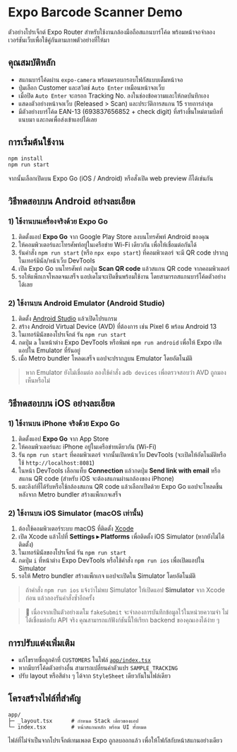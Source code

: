 # Expo Barcode Scanner Demo

ตัวอย่างโปรเจ็กต์ Expo Router สำหรับใช้งานกล้องมือถือสแกนบาร์โค้ด พร้อมหน้าจอจำลองเวอร์ชันเว็บเพื่อใช้คู่กันตามภาพตัวอย่างที่ให้มา

## คุณสมบัติหลัก
- สแกนบาร์โค้ดผ่าน `expo-camera` พร้อมครอบกรอบโฟกัสแบบเต็มหน้าจอ
- ปุ่มเลือก Customer และสวิตช์ `Auto Enter` เหมือนหน้าจอเว็บ
- เมื่อปิด `Auto Enter` จะกรอก Tracking No. ลงในช่องข้อความและให้กดบันทึกเอง
- แสดงตัวอย่างหน้าจอเว็บ (Released > Scan) และประวัติการสแกน 15 รายการล่าสุด
- มีตัวอย่างบาร์โค้ด EAN-13 (693837656852 + check digit) ที่สร้างขึ้นใหม่ตามบิลที่แนบมา และกดเพื่อส่งเข้าแอปได้เลย

## การเริ่มต้นใช้งาน
```bash
npm install
npm run start
```

จากนั้นเลือกเปิดบน Expo Go (iOS / Android) หรือสั่งเปิด web preview ก็ได้เช่นกัน

## วิธีทดสอบบน Android อย่างละเอียด

### 1) ใช้งานบนเครื่องจริงด้วย Expo Go
1. ติดตั้งแอป **Expo Go** จาก Google Play Store ลงบนโทรศัพท์ Android ของคุณ
2. ให้คอมพิวเตอร์และโทรศัพท์อยู่ในเครือข่าย Wi-Fi เดียวกัน เพื่อให้เชื่อมต่อกันได้
3. รันคำสั่ง `npm run start` (หรือ `npx expo start`) ที่คอมพิวเตอร์ จะมี QR code ปรากฏในเทอร์มินัล/หน้าเว็บ DevTools
4. เปิด Expo Go บนโทรศัพท์ กดปุ่ม **Scan QR code** แล้วสแกน QR code จากคอมพิวเตอร์
5. รอให้แพ็กเกจโหลดจนเสร็จ แอปเดโมจะเปิดขึ้นพร้อมใช้งาน โดยสามารถสแกนบาร์โค้ดตัวอย่างได้เลย

### 2) ใช้งานบน Android Emulator (Android Studio)
1. ติดตั้ง [Android Studio](https://developer.android.com/studio) แล้วเปิดโปรแกรม
2. สร้าง Android Virtual Device (AVD) ที่ต้องการ เช่น Pixel 6 พร้อม Android 13
3. ในเทอร์มินัลของโปรเจ็กต์ รัน `npm run start`
4. กดปุ่ม `a` ในหน้าต่าง Expo DevTools หรือพิมพ์ `npm run android` เพื่อให้ Expo เปิดแอปใน Emulator ที่รันอยู่
5. เมื่อ Metro bundler โหลดเสร็จ แอปจะปรากฏบน Emulator โดยอัตโนมัติ

> หาก Emulator ยังไม่เชื่อมต่อ ลองใช้คำสั่ง `adb devices` เพื่อตรวจสอบว่า AVD ถูกมองเห็นหรือไม่

## วิธีทดสอบบน iOS อย่างละเอียด

### 1) ใช้งานบน iPhone จริงด้วย Expo Go
1. ติดตั้งแอป **Expo Go** จาก App Store
2. ให้คอมพิวเตอร์และ iPhone อยู่ในเครือข่ายเดียวกัน (Wi-Fi)
3. รัน `npm run start` ที่คอมพิวเตอร์ จากนั้นเปิดหน้าเว็บ DevTools (จะเปิดให้อัตโนมัติหรือใช้ `http://localhost:8081`)
4. ในหน้า DevTools เลือกแท็บ **Connection** แล้วกดปุ่ม **Send link with email** หรือสแกน QR code (สำหรับ iOS จะต้องสแกนผ่านกล้องของ iPhone)
5. แตะลิงก์ที่ได้รับหรือใช้กล้องสแกน QR code แล้วเลือกเปิดด้วย Expo Go แอปจะโหลดขึ้นหลังจาก Metro bundler สร้างแพ็กเกจเสร็จ

### 2) ใช้งานบน iOS Simulator (macOS เท่านั้น)
1. ต้องใช้คอมพิวเตอร์ระบบ macOS ที่ติดตั้ง [Xcode](https://developer.apple.com/xcode/)
2. เปิด Xcode แล้วไปที่ **Settings ▸ Platforms** เพื่อติดตั้ง iOS Simulator (หากยังไม่ได้ติดตั้ง)
3. ในเทอร์มินัลของโปรเจ็กต์ รัน `npm run start`
4. กดปุ่ม `i` ที่หน้าต่าง Expo DevTools หรือใช้คำสั่ง `npm run ios` เพื่อเปิดแอปใน Simulator
5. รอให้ Metro bundler สร้างแพ็กเกจ แอปจะเปิดใน Simulator โดยอัตโนมัติ

> ถ้าคำสั่ง `npm run ios` แจ้งว่าไม่พบ Simulator ให้เปิดแอป **Simulator** จาก Xcode ก่อน แล้วลองรันคำสั่งซ้ำอีกครั้ง

> 📸 เนื่องจากเป็นตัวอย่างเดโม `fakeSubmit` จะจำลองการบันทึกข้อมูลไว้ในหน่วยความจำ ไม่ได้เชื่อมต่อกับ API จริง คุณสามารถแก้ฟังก์ชันนี้ให้เรียก backend ของคุณเองได้ง่าย ๆ

## การปรับแต่งเพิ่มเติม
- แก้ไขรายชื่อลูกค้าที่ `CUSTOMERS` ในไฟล์ [`app/index.tsx`](app/index.tsx)
- หากมีบาร์โค้ดตัวอย่างอื่น สามารถเปลี่ยนค่าตัวแปร `SAMPLE_TRACKING`
- ปรับ layout หรือสีต่าง ๆ ได้จาก `StyleSheet` เดียวกันในไฟล์เดียว

## โครงสร้างไฟล์ที่สำคัญ
```
app/
├─ _layout.tsx      # กำหนด Stack เดียวของแอป
└─ index.tsx        # หน้าสแกนหลัก พร้อม UI ทั้งหมด
```

ไฟล์ที่ไม่จำเป็นจากโปรเจ็กต์เทมเพลต Expo ถูกลบออกแล้ว เพื่อให้โฟกัสกับหน้าสแกนอย่างเดียว
